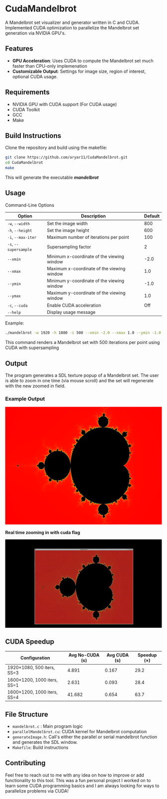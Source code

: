 # CudaMandelbrot

A Mandelbrot set visualizer and generator written in C and CUDA. Implemented CUDA optimization to parallelize the Mandelbrot set generation via NVIDIA GPU's.

## Features

- **GPU Acceleration**: Uses CUDA to compute the Mandelbrot set much faster than CPU-only implemenation
- **Customizable Output**: Settings for image size, region of interest, optional CUDA usage. 

## Requirements

- NVIDIA GPU with CUDA support (For CUDA usage)
- CUDA Toolkit
- GCC
- Make

## Build Instructions

Clone the repository and build using the makefile:

```bash
git clone https://github.com/aryar11/CudaMandelbrot.git
cd CudaMandelbrot
make
```

This will generate the executable ***mandelbrot***

## Usage

Command-Line Options

| Option                | Description                                | Default |
| --------------------- | ------------------------------------------ | ------- |
| `-w`, `--width`       | Set the image width                        | 800     |
| `-h`, `--height`      | Set the image height                       | 600     |
| `-i`, `--max-iter`    | Maximum number of iterations per point     | 100     |
| `-s`, `--supersample` | Supersampling factor                       | 2       |
| `--xmin`              | Minimum x-coordinate of the viewing window | -2.0    |
| `--xmax`              | Maximum x-coordinate of the viewing window | 1.0     |
| `--ymin`              | Minimum y-coordinate of the viewing window | -1.0    |
| `--ymax`              | Maximum y-coordinate of the viewing window | 1.0     |
| `-c`, `--cuda`        | Enable CUDA acceleration                   | Off     |
| `--help`              | Display usage message                      |         |


Example:

```bash
./mandelbrot -w 1920 -h 1080 -i 500 --xmin -2.0 --xmax 1.0 --ymin -1.0 --ymax 1.0 -s 4 -c
```

This command renders a Mandelbrot set with 500 iterations per point using CUDA with supersampling

## Output

The program generates a SDL texture popup of a Mandelbrot set. The user is able to zoom in one time (via mouse scroll) and the set will regenerate with the new zoomed in field.

### Example Output

![image](exampleOutput.png)

**Real time zooming in with cuda flag**

![Zoom In Demo](zoomInExample.gif)

## CUDA Speedup

| Configuration                                 | Avg No-CUDA (s) | Avg CUDA (s) | Speedup (×) |
| --------------------------------------------- | --------------- | ------------ | ----------- |
| 1920×1080, 500 iters, SS=3  | 4.891  | 0.167   | 29.2   |
| 1600×1200, 1000 iters, SS=1 | 2.631    | 0.093     | 28.4     |
| 1600×1200, 1000 iters, SS=4 | 41.682 | 0.654 | 63.7 |


## File Structure

- `mandelbrot.c` : Main program logic 
- `parallelMandelbrot.cu`: CUDA kernel for Mandelbrot computation
- `generateImage.h`: Call's either the parallel or serial mandelbrot function and generates the SDL window.
- `Makefile`: Build instructions

## Contributing

Feel free to reach out to me with any idea on how to improve or add functionality to this tool. This was a fun personal project I worked on to learn some CUDA programming basics and I am always looking for ways to parallelize problems via CUDA!
